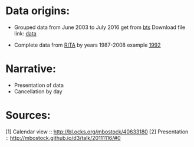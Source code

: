 

# Data origins: 


  - Grouped data from June 2003 to July 2016 get from
[bts](http://www.transtats.bts.gov/ot_delay/OT_DelayCause1.asp?pn=1)
Download file link: [data](http://www.transtats.bts.gov/ot_delay/ot_delaycause1.asp?display=download&pn=0&month=6&year=2016)

  - Complete data from [RITA](http://stat-computing.org/dataexpo/2009/the-data.html)
by years 1987-2008 
example [1992](http://stat-computing.org/dataexpo/2009/1992.csv.bz2)


# Narrative:

+ Presentation of data
+ Cancellation by day


# Sources:

[1] Calendar view :: http://bl.ocks.org/mbostock/40633180
[2] Presentation  :: http://mbostock.github.io/d3/talk/20111116/#0

